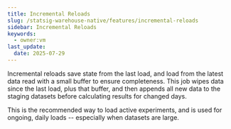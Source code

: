 ```yaml
---
title: Incremental Reloads
slug: /statsig-warehouse-native/features/incremental-reloads
sidebar: Incremental Reloads
keywords:
  - owner:vm
last_update:
  date: 2025-07-29
---
```


Incremental reloads save state from the last load, and load from the latest data read with a small buffer to ensure completeness. This job wipes data since the last load, plus that buffer, and then appends all new data to the staging datasets before calculating results for changed days.

This is the recommended way to load active experiments, and is used for ongoing, daily loads -- especially when datasets are large.
